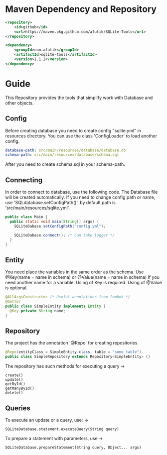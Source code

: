 # Maven Dependency and Repository
```xml
<repository>
    <id>github</id>
    <url>https://maven.pkg.github.com/afutik/SQLite-Tools</url>
</repository>
```
```xml
<dependency>
    <groupId>com.afutik</groupId>
    <artifactId>sqlite-tools</artifactId>
    <version>1.1.2</version>
</dependency>
```

# Guide
This Repository provides the tools that simplify work with Database and other objects. 
## Config
Before creating database you need to create config "sqlite.yml" in resources directory. You can use the class 'ConfigLoader' to load another config.
```yml
database-path: src/main/resources/database/database.db
schema-path: src/main/resources/database/schema.sql
```
After you need to create schema.sql in your schema-path.

## Connecting
In order to connect to database, use the following code. The Database file will be created automatically.
If you need to change config path or name, use 'SQLdatabase.setConfigPath()', by default path is 'src/main/resources/sqlite.yml'.
```java
public class Main {
  public static void main(String[] args) {
    SQLiteDabase.setConfigPath("config.yml");

    SQLiteDabase.connect(); /* Can take logger */
  }
}
```

## Entity
You need place the variables in the same order as the schema.
Use @Key(name = name in schema) or @Value(name = name in schema) If you need another name for a variable.
Using of Key is required.
Using of @Value is optional.
```java
@AllArgsConstructor /* Useful annotations from lombok */
@Getter
public class SimpleEntity implements Entity {
  @Key private String name;
}
```

## Repository
The project has the annotation '@Repo' for creating repositories.
```java
@Repo(entityClass = SimpleEntity.class, table = "some table")
public class SimpleRepository extends Repository<SimpleEntity> {}
```
The repository has such methods for executing a query ->
```
create()
update()
getById()
getManyById()
delete()
```


## Queries
To execute an update or a query, use: ->
```
SQLiteDatabase.statement.executeQuery(String query)
```

To prepare a statement with parameters, use ->
```
SQLiteDatabase.prepareStatement(String query, Object... args)
```
 

